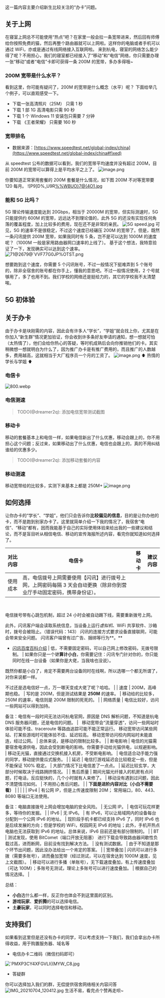 这一篇内容主要介绍新生比较关注的“办卡”问题。

## 关于上网

在寝室上网总不可能使用“热点”吧？在家里一般会拉一条宽带进来，然后回有师傅给你按照免费的猫，然后再整个路由器就可以上网啦。这样你的电脑或者手机可以通过 WiFi，亦或是通过有线网络接入互联网啦。
来到杭电，寝室的网络怎么能少得了呢？不用担心，我们的寝室都已经接入了“移动”和“电信”网络，你只需要办理一张“移动”或者“电信”卡即可获得一条 200M 的宽带，多办多得哦~

### 200M 宽带是什么水平？

看到这里，你可能有疑问了，200M 的宽带是什么概念（水平）呢？
下面给举几个例子，可以直观感受一下。

- 下载一张高清照片（25M） 只需 1 秒
- 下载 1 部 1G 高清电影只需 90 秒
- 下载 1 个 Windows 11 安装包只需要 7 分钟
- 下载 《王者荣耀》 只需要 160 秒

### 宽带排名

- 数据来源：[https://www.speedtest.net/global-index/china](https://www.speedtest.net/global-index/china#fixed)

从 speedtest 公布的数据可以看到，我们的宽带平均速度并没有超过 200M，目前 200M 的宽带可以算得上是平均水平之上了。
![image.png](https://cdn.nlark.com/yuque/0/2021/png/2596791/1626018881321-29019595-5a63-44ca-b5e0-47a6da3aee41.png#clientId=u4508819f-508d-4&from=paste&height=575&id=u942f9cea&margin=%5Bobject%20Object%5D&name=image.png&originHeight=766&originWidth=1052&originalType=binary&ratio=1&size=96856&status=done&style=none&taskId=udc9c4cbe-c8c4-4785-a3ff-b098194e1e4&width=789)
​

你要知道正常家用套餐的 200M 套餐是什么情况，如下图 200M 不对等宽带要 120 每月。
![P9]D%\_U9R[%%WBUO}7@(4O1.jpg](https://cdn.nlark.com/yuque/0/2021/jpeg/2596791/1625928023451-f83e6785-86e3-4a12-9fc9-05277d38f672.jpeg#height=384&id=u362db196&margin=%5Bobject%20Object%5D&name=P9%5DD%25_U9R%5B%25%25WBUO%7D7%40%284O1.jpg&originHeight=2736&originWidth=3648&originalType=binary&ratio=1&size=1813458&status=done&style=shadow&width=512)

### 能和 5G 比吗？

5G 理论传输速度能达到 20Gbps，相当于 20000M 的宽带，但实际测速时，5G 只能提供约 600M 的宽带，远远达不到理论值的，此外 5G 的还没有实现任何角落的覆盖程度，加上比较多的费用，现在还不是非常的亲民。
![5G speed.jpg](https://cdn.nlark.com/yuque/0/2021/jpeg/2596791/1625922580204-8bdbc92c-733a-47a2-811c-7953a6f7aaa3.jpeg#height=600&id=u99abd8de&margin=%5Bobject%20Object%5D&name=5G%20speed.jpg&originHeight=2400&originWidth=1080&originalType=binary&ratio=1&size=136863&status=done&style=none&width=270)
可见，5G 的速率不是很稳定，不过这个速度已经碾压 200M 的宽带了。但是，既然一条闪讯提供 200M 宽带，如果我同时有 5 条，岂不是可以达到 1000M 的速度呢？（1000M 一般是家用路由器网口速率的上线了）。
基于这个想法，我特意验证了一下，发现确实可以达到这个速率。
![71@2679@`VVF77G0JP%OTST.png](https://cdn.nlark.com/yuque/0/2021/png/2596791/1625925971626-8bca0d23-a19c-4194-8429-d7aebb3227eb.png#height=579&id=uc64780fd&margin=%5Bobject%20Object%5D&name=71%402679%40%60VVF77G0JP%25OTST.png&originHeight=579&originWidth=882&originalType=binary&ratio=1&size=85910&status=done&style=none&width=882)

想要跑到这个速度，你需要 5 个闪讯账号，不过一般情况下挺难弄到 5 个账号的，除非全宿舍的账号都在你手上，懂我的意思吧。不过一般情况使用，2 个号就够用了，多了也用不到。我们学校的网络还是挺给力的，其它的学校我不太清楚唉。

## 5G 初体验

## 关于办卡

由于办卡是块刚需的内容，因此会有许多人“学长”，“学姐”就会找上你，尤其是在你加入“新生群”情况更加验证，你会收到许多条好友申请的通知，想一想就可怕（太热情了），他们会给你热心的答疑，等时机成熟后会向你推销他们的卡。其实稍微想一想就明白为什么了，因为推广办卡是有推广费用的，而且推广的人数越多，费用越高，这就相当于大厂程序员一个月的工资了。
![image.png](https://cdn.nlark.com/yuque/0/2021/png/2596791/1626060869961-e70a5374-b677-43ba-a874-32296df55304.png#clientId=u6a94f441-4064-4&from=paste&height=244&id=u4a50d43c&margin=%5Bobject%20Object%5D&name=image.png&originHeight=977&originWidth=1080&originalType=binary&ratio=1&size=616541&status=done&style=shadow&taskId=u59df7173-0011-4949-9fda-905143fdc6b&width=270)
⬆️ 热情的学长与学姐 ⬆️

### 电信卡

![800.webp](https://cdn.nlark.com/yuque/0/2021/webp/2596791/1625928369094-0a224127-ce07-4c86-bd66-141a48e0c7a6.webp#height=540&id=u7433f685&margin=%5Bobject%20Object%5D&name=800.webp&originHeight=1080&originWidth=1440&originalType=binary&ratio=1&size=165388&status=done&style=none&width=720)

### 电信测速

> TODO(@dreamer2q): 添加电信宽带测试截图

### 移动卡

移动的套餐基本上和电信一样，如果电信新出了什么优惠，移动会跟上的，你不用担心这个问题；反过来，如果移动出了什么优惠，电信也会跟上的，真的不用纠结谁给的优惠多少。

> TODO(@dreamer2q): 添加移动套餐的内容

### 移动测速

移动宽带给的比较多，实测下来基本上都是 250M+
![image.png](https://cdn.nlark.com/yuque/0/2021/png/2596791/1625931296565-9c5fc16d-7adb-4682-8c2b-3330626f5d61.png#height=308&id=tjRKj&margin=%5Bobject%20Object%5D&name=image.png&originHeight=308&originWidth=723&originalType=binary&ratio=1&size=89400&status=done&style=none&width=723)

## 如何选择

让你办卡的“学长”、“学姐”，他们只会告诉你**比较偏见的信息**，目的是让你办他的卡，而不是跑到别家办卡了。这里就简单介绍一下我的情况了，我宿舍“电信”、“移动”都有，因而我能基于自己的实际使用体验来给出我的一些建议和结论，而不是盲目听从相信电信、移动的宣传海报所述内容，看完你就知道如何选择了。

| **对比内容** | **电信卡**                                                                                                            | **移动卡** | **建议内容** |
| ------------ | --------------------------------------------------------------------------------------------------------------------- | ---------- | ------------ |
| 使用成本     | 高，电信拨号上网需要使用【闪讯】进行拨号上网，上网密码每隔 3 天会自动更换（除非你到营业厅手动固定密码，携带身份证）。 |

​

电信拨号带有心跳包机制，超过 24 小时会被自动踢下线，需要重新拨号上网。
​

此外，闪讯客户端会读取系统信息，当设备上运行*虚拟机*、WiFi 共享软件、沙箱时，拨号会被阻止。（错误代码：143） 闪讯的连接方式要求设备直接联网，可能会带来安全问题。 闪讯客户端曾有过广告、捆绑等行为**。**
**​**

- [闪讯百度百科介绍](https://baike.baidu.com/item/%E9%97%AA%E8%AE%AF/2936800)
  | 低，不需要固定密码，可以自己网上修改密码，无拨号限制。 | 如果你只是一个**计算计小白**，你需要记住：闪讯专门针对你的，你只能同时在线一台设备（如果你是大佬，当我啥也没说）。

既然你都是小白了，肯定不需要两台设备同时在线啊，所以选哪一个都无所谓了，对你来说都一样。

不过还是选电信好一点，万一哪天变成大佬了呢？哈哈。 |
| 速度 | 200M，高峰期也稳。 | 写的是 200M，但是测试结果是 **250M** 的速率。 | 移动给的比较多，250M 的速率，电信则是 200M 限制的死死的。 |
| 网络质量 | 电信比较好，访问一些网站可以得到加持。

备注：电信有一段时间无法访问杭电官网，原因是 DNS 解析问题，不知道是杭电 DNS 服务器问题，还是电信的问题。 |   移动宽带会“流量穿透”，访问一些网站时体验可能不佳、traceroute 等路由追踪可能不能正常运行。 移动宽带访问某些网站、打某些游戏时可能体验不佳、延迟较高。 移动宽带访问校内网站时未能直连，经过公网。 | 总体来说，是移动的限制比较多。 |
| 断电影响 | 电信的光猫需要宿舍电源供电，因此会受到断电的影响。你需要手动给光猫供电，以规避影响。 | 移动无光猫，直接通过交换机接入机房，不受断电影响。 | 电信适合动手能力强的同学，移动提供傻瓜式服务。 |
| 延迟 | 电信打游戏延迟会比较稳定一些，但是不能保证 100% 稳定。 | 大部门情况下比电信差了一点点。 | 延迟比较玄学，大部分时候取决于线路拥挤情况。 |
| 售后质量 | 期间光猫光纤接入的机房有点问题，打电话，反应挺快的，几个小时就有人来修了。 | 移动没有遇到过问题，因此不清楚情况如何。 | 不用担心售后问题。 |
| **下面是进阶内容对比（小白不需要看）** | | | |
| IPv4 | 有公网 IP，但是上传速度限制 20M；
常用端口，80、443、8080 等端口无法使用。
​

备注：电脑直接拨号上网会增加电脑的安全风险。 | 无公网 IP。 | 电信可玩花样更多，等待你的发掘。 |
| IPv6 | 无 IPv6。 | 有 IPv6，可以让局域网内的设备每台分配到一个公网 IPv6 的地址。 | 现阶段手机卡都已经支持 IPv6 了，同时 IPv6 也是后续发展的方向；但是学校的 WiFi，校园网无 IPv6 的地址；此外，手机开热点电脑也无法获取到 IPv6 的地址。总体来说，IPv6 目前还是有部分限制的。 |
| BT | 测试发现，使用 BitComet（端口开放无阻塞） 进行下载会导致路由器间歇性负载过高，进而断网，目前没有找到解决方法。 | 没有测试数据。 | 由于不知道是那个环节出问题，因此没办法给出一个肯定的答案。 |
| 宽带叠加 | 闪讯可以进行多拨（需要多账号），进而叠加宽带（经过测试，可以在宿舍达到 1000M 速度，见上文截图）。 | 移动可以进行多播（单账号），无下载速度叠加，有上传速度叠加（可达 100M）；多账号无测试，理论上多账号可以进行速度叠加。 | 根据自己的情况选择。 |

总结：

- **小白**选什么都一样，反正你也体会不到这里面的区别。
- **游戏玩家**、**爱折腾**的可以选择电信。
- **土豪玩家**，可以同时选择电信和移动。

## 支持我们

如果看到这里但是还没有办卡的同学，可以考虑支持一下我们，我们会拿出办卡所得收益，用于购置服务器、域名等

- 电信办卡二维码（微信扫码即可）

![`PMXP3CY4XFGVLI{(MYW_C8.jpg](https://cdn.nlark.com/yuque/0/2021/jpeg/2596791/1625965683261-102b16ac-7b11-4fcd-8276-bce4313629f3.jpeg#height=338&id=gwQz6&margin=%5Bobject%20Object%5D&name=%60PMXP3CY4XFGVLI%7B%28MYW_C8.jpg&originHeight=675&originWidth=675&originalType=binary&ratio=1&size=41957&status=done&style=none&width=338)

- 答疑群

你可以选择加入我们的群，无偿提供宿舍网络相关内容问答
![IMG_20210704_120412.jpg](https://cdn.nlark.com/yuque/0/2021/jpeg/3014180/1625371502847-e27b2d9e-da48-44ae-87a0-c609bdfcef94.jpeg#height=380&id=u658a7b01&margin=%5Bobject%20Object%5D&name=IMG_20210704_120412.jpg&originHeight=758&originWidth=687&originalType=binary&ratio=1&size=109979&status=done&style=none&width=344)
生活不易，看完点个赞再走呗~
